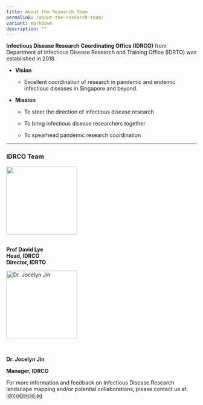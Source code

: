 ```yaml
---
title: About the Research Team
permalink: /about-the-research-team/
variant: markdown
description: ""
---
```

<p><strong>Infectious Disease Research Coordinating Office (IDRCO)</strong> from
Department of Infectious Disease Research and Training Office (IDRTO)&nbsp;was
established in 2018.</p>
<ul data-tight="true" class="tight">
<li>
<p><strong>Vision</strong>
</p>
<ul data-tight="true" class="tight">
<li>
<p>Excellent coordination of research in pandemic and endemic infectious
diseases in Singapore and beyond.</p>
</li>
</ul>
</li>
<li>
<p><strong>Mission</strong>
</p>
<ul data-tight="true" class="tight">
<li>
<p>To steer the direction of infectious disease research</p>
</li>
<li>
<p>To bring infectious disease researchers together</p>
</li>
<li>
<p>To spearhead pandemic research coordination</p>
</li>
</ul>
</li>
</ul>
<hr>
<h3><strong>IDRCO Team</strong></h3>
<div class="isomer-image-wrapper">
<img style="box-sizing: border-box; border: none; -webkit-tap-highlight-color: transparent; vertical-align: middle; width: 187px; height: 180px;" height="auto" width="100%" title="David Lye" alt="" src="https://www.ncid.sg/Research/about-IDRCO/PublishingImages/David%20Lye.jpg">
</div>
<p>
<br><strong>Prof David Lye</strong>
<br><strong>Head, IDRCO<br>Director, IDRTO</strong>
</p>
<div class="isomer-image-wrapper">
<img style="box-sizing: border-box; border: none; -webkit-tap-highlight-color: transparent; vertical-align: middle; width: 187px; height: 181px;" height="auto" width="100%" title="Jocelyn Jin" alt="Dr. Jocelyn Jin" src="https://www.ncid.sg/Research/about-IDRCO/PublishingImages/Jocelyn%20Jin.jpg">
</div>
<p>
<br>
</p>
<p><strong>Dr. Jocelyn Jin</strong>
</p>
<p><strong>Manager, IDRCO</strong>
</p>
<p></p>
<p>For more information and feedback&nbsp;on Infectious Disease Research
landscape mapping&nbsp;and/or potential collaborations, please contact
us at: <a href="mailto:idrco@ncid.sg" rel="noopener noreferrer nofollow" target="_blank">idrco@ncid.sg</a>
</p>
